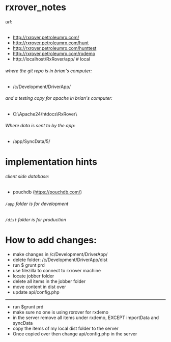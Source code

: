 # rxrover_notes


###### url:
- http://rxrover.petroleumrx.com/
- http://rxrover.petroleumrx.com/hunt
- http://rxrover.petroleumrx.com/hunttest
- http://rxrover.petroleumrx.com/rxdemo
- http://localhost/RxRover/app/ # local


###### where the git repo is in brian's computer:
- /c/Development/DriverApp/

###### and a testing copy for apache in brian's computer:
- C:\Apache24\htdocs\RxRover\


###### Where data is sent to by the app:
- /app/SyncData/5/


# implementation hints

###### client side database:
- pouchdb  (https://pouchdb.com/)

###### `/app` folder is for development
###### `/dist` folder is for production








# How to add changes:

- make changes in /c/Development/DriverApp/
- delete folder: /c/Development/DriverApp/dist
- run $ grunt prd
- use filezilla to connect to rxrover machine 
- locate jobber folder 
- delete all items in the jobber folder 
- move content in dist over 
- update api/config.php







-------------------


- run $grunt prd
- make sure no one is using rxrover for rxdemo
- in the server remove all items under rxdemo, EXCEPT importData and syncData
- copy the items of my local dist folder to the server
- Once copied over then change api/config.php in the server
